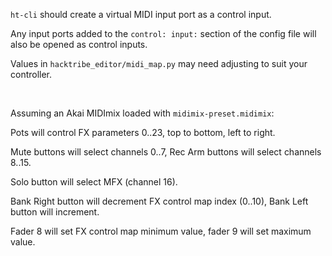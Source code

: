 
`ht-cli` should create a virtual MIDI input port as a control input.

Any input ports added to the `control: input:` section of the config file will also be opened as control inputs.

Values in `hacktribe_editor/midi_map.py` may need adjusting to suit your controller.

<br/>

Assuming an Akai MIDImix loaded with `midimix-preset.midimix`: 

Pots will control FX parameters 0..23, top to bottom, left to right.

Mute buttons will select channels 0..7, Rec Arm buttons will select channels 8..15.

Solo button will select MFX (channel 16).

Bank Right button will decrement FX control map index (0..10), Bank Left button will increment.

Fader 8 will set FX control map minimum value, fader 9 will set maximum value.

